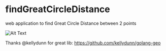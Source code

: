 # findGreatCircleDistance
web application to find Great Circle Distance between 2 points

![Alt Text](http://labs.cad.kiev.ua/kalym/nazar_duties/uploads/9debf8b03344ce475fc69d18a4a5ad97/greatcircledistance.gif)

Thanks @kellydunn for great lib: https://github.com/kellydunn/golang-geo
